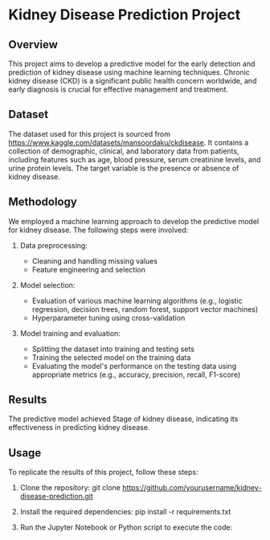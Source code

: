 
# Kidney Disease Prediction Project

## Overview

This project aims to develop a predictive model for the early detection and prediction of kidney disease using machine learning techniques. Chronic kidney disease (CKD) is a significant public health concern worldwide, and early diagnosis is crucial for effective management and treatment.

## Dataset

The dataset used for this project is sourced from https://www.kaggle.com/datasets/mansoordaku/ckdisease. It contains a collection of demographic, clinical, and laboratory data from patients, including features such as age, blood pressure, serum creatinine levels, and urine protein levels. The target variable is the presence or absence of kidney disease.

## Methodology

We employed a machine learning approach to develop the predictive model for kidney disease. The following steps were involved:

1. Data preprocessing:
   - Cleaning and handling missing values
   - Feature engineering and selection

2. Model selection:
   - Evaluation of various machine learning algorithms (e.g., logistic regression, decision trees, random forest, support vector machines)
   - Hyperparameter tuning using cross-validation

3. Model training and evaluation:
   - Splitting the dataset into training and testing sets
   - Training the selected model on the training data
   - Evaluating the model's performance on the testing data using appropriate metrics (e.g., accuracy, precision, recall, F1-score)

## Results

The predictive model achieved Stage of kidney disease, indicating its effectiveness in predicting kidney disease.

## Usage

To replicate the results of this project, follow these steps:

1. Clone the repository:
git clone https://github.com/yourusername/kidney-disease-prediction.git


2. Install the required dependencies:
pip install -r requirements.txt


3. Run the Jupyter Notebook or Python script to execute the code:

